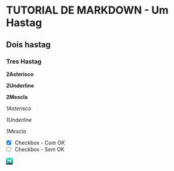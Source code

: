 # TUTORIAL DE MARKDOWN - Um Hastag

## Dois hastag

### Tres Hastag

**2Asterisco**

__2Underline__

**__2Mescla__**

*1Asterisco*

_1Underline_

*_1Mescla_*

- [X] Checkbox - Com OK
- [ ] Checkbox - Sem OK

![Foto](foto.png)